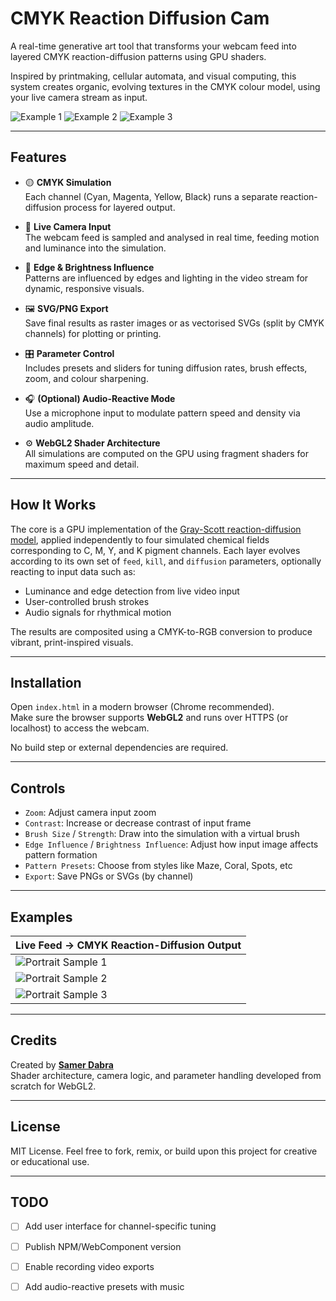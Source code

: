 # CMYK Reaction Diffusion Cam

A real-time generative art tool that transforms your webcam feed into layered CMYK reaction-diffusion patterns using GPU shaders.

Inspired by printmaking, cellular automata, and visual computing, this system creates organic, evolving textures in the CMYK colour model, using your live camera stream as input.

![Example 1](./reaction_diffusion_1725091165977.png)
![Example 2](./reaction_diffusion_1725187536731.png)
![Example 3](./reaction_diffusion_1725034782881.png)

---

## Features

- 🟡 **CMYK Simulation**  
  Each channel (Cyan, Magenta, Yellow, Black) runs a separate reaction-diffusion process for layered output.
  
- 🎥 **Live Camera Input**  
  The webcam feed is sampled and analysed in real time, feeding motion and luminance into the simulation.

- 🧪 **Edge & Brightness Influence**  
  Patterns are influenced by edges and lighting in the video stream for dynamic, responsive visuals.

- 🖼️ **SVG/PNG Export**  
  Save final results as raster images or as vectorised SVGs (split by CMYK channels) for plotting or printing.

- 🎛️ **Parameter Control**  
  Includes presets and sliders for tuning diffusion rates, brush effects, zoom, and colour sharpening.

- 🎧 **(Optional) Audio-Reactive Mode**  
  Use a microphone input to modulate pattern speed and density via audio amplitude.

- ⚙️ **WebGL2 Shader Architecture**  
  All simulations are computed on the GPU using fragment shaders for maximum speed and detail.

---

## How It Works

The core is a GPU implementation of the [Gray-Scott reaction-diffusion model](https://en.wikipedia.org/wiki/Reaction–diffusion_system), applied independently to four simulated chemical fields corresponding to C, M, Y, and K pigment channels. Each layer evolves according to its own set of `feed`, `kill`, and `diffusion` parameters, optionally reacting to input data such as:

- Luminance and edge detection from live video input  
- User-controlled brush strokes  
- Audio signals for rhythmical motion  

The results are composited using a CMYK-to-RGB conversion to produce vibrant, print-inspired visuals.

---

## Installation

Open `index.html` in a modern browser (Chrome recommended).  
Make sure the browser supports **WebGL2** and runs over HTTPS (or localhost) to access the webcam.

No build step or external dependencies are required.

---

## Controls

- `Zoom`: Adjust camera input zoom  
- `Contrast`: Increase or decrease contrast of input frame  
- `Brush Size` / `Strength`: Draw into the simulation with a virtual brush  
- `Edge Influence` / `Brightness Influence`: Adjust how input image affects pattern formation  
- `Pattern Presets`: Choose from styles like Maze, Coral, Spots, etc  
- `Export`: Save PNGs or SVGs (by channel)  


---

## Examples

| Live Feed → CMYK Reaction-Diffusion Output |
|-------------------------------------------|
| ![Portrait Sample 1](./reaction_diffusion_1725091165977.png) |
| ![Portrait Sample 2](./reaction_diffusion_1725187536731.png) |
| ![Portrait Sample 3](./reaction_diffusion_1725034782881.png) |

---

## Credits

Created by **[Samer Dabra](https://hello.spongenuity.com)**  
Shader architecture, camera logic, and parameter handling developed from scratch for WebGL2.

---

## License

MIT License. Feel free to fork, remix, or build upon this project for creative or educational use.

---

## TODO

- [ ] Add user interface for channel-specific tuning  
- [ ] Publish NPM/WebComponent version  
- [ ] Enable recording video exports  
- [ ] Add audio-reactive presets with music


